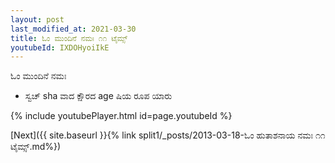 ```yaml
---
layout: post
last_modified_at: 2021-03-30
title: ಓಂ ಮುಂದಿನೆ ನಮಃ ೧೧ ಟೈಮ್ಸ್
youtubeId: IXDOHyoiIkE
---
```

 
 
 ಓಂ ಮುಂದಿನೆ ನಮಃ  
 
 -  ಸ್ವಚ್ sha ವಾದ ಕ್ಷೌರದ age ಷಿಯ ರೂಪ ಯಾರು 
 
  
 
  
 
 
 
 
 
 


{% include youtubePlayer.html id=page.youtubeId %}
 
[Next]({{ site.baseurl }}{% link  split1/_posts/2013-03-18-ಓಂ ಹುತಾಶನಾಯ ನಮಃ ೧೧ ಟೈಮ್ಸ್.md%})
 
